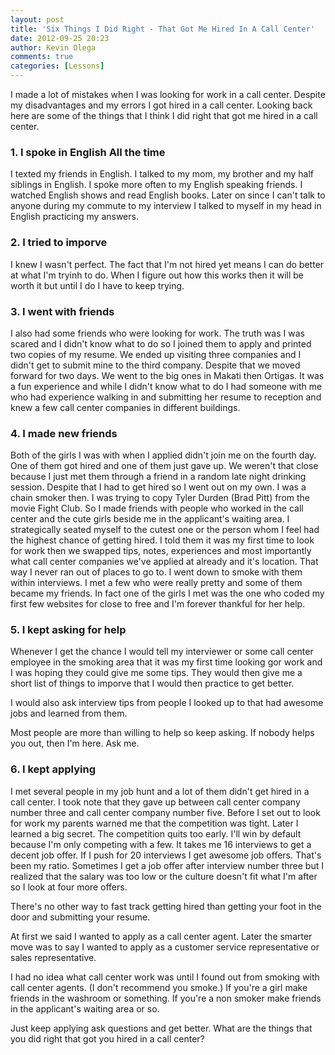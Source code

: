 ```yaml
---
layout: post
title: 'Six Things I Did Right - That Got Me Hired In A Call Center'
date: 2012-09-25 20:23
author: Kevin Olega
comments: true
categories: [Lessons]
---
```

I made a lot of mistakes when I was looking for work in a call center. Despite my disadvantages and my errors I got hired in a call center. Looking back here are some of the things that I think I did right that got me hired in a call center.

<h3>1. I spoke in English All the time</h3>

I texted my friends in English. I talked to my mom, my brother and my half siblings in English. I spoke more often to my English speaking friends. I watched English shows and read English books. Later on since I can't talk to anyone during my commute to my interview I talked to myself in my head in English practicing my answers.

<h3>2. I tried to imporve</h3>

I knew I wasn't perfect. The fact that I'm not hired yet means I can do better at what I'm tryinh to do. When I figure out how this works then it will be worth it but until I do I have to keep trying.

<h3>3. I went with friends</h3>

I also had some friends who were looking for work. The truth was I was scared and I didn't know what to do so I joined them to apply and printed two copies of my resume. We ended up visiting three companies and I didn't get to submit mine to the third company. Despite that we moved forward for two days. We went to the big ones in Makati then Ortigas. It was a fun experience and while I didn't know what to do I had someone with me who had experience walking in and submitting her resume to reception and knew a few call center companies in different buildings.

<h3>4. I made new friends</h3>

Both of the girls I was with when I applied didn't join me on the fourth day. One of them got hired and one of them just gave up. We weren't that close because I just met them through a friend in a random late night drinking session. Despite that I had to get hired so I went out on my own. I was a chain smoker then. I was trying to copy Tyler Durden (Brad Pitt) from the movie Fight Club. So I made friends with people who worked in the call center and the cute girls beside me in the applicant's waiting area. I strategically seated myself to the cutest one or the person whom I feel had the highest chance of getting hired. I told them it was my first time to look for work then we swapped tips, notes, experiences and most importantly what call center companies we've applied at already and it's location. That way I never ran out of places to go to. I went down to smoke with them within interviews. I met a few who were really pretty and some of them became my friends. In fact one of the girls I met was the one who coded my first few websites for close to free and I'm forever thankful for her help.

<h3>5. I kept asking for help</h3>

Whenever I get the chance I would tell my interviewer or some call center employee in the smoking area that it was my first time looking gor work and I was hoping they could give me some tips. They would then give me a short list of things to imporve that I would then practice to get better.

I would also ask interview tips from people I looked up to that had awesome jobs and learned from them.

Most people are more than willing to help so keep asking. If nobody helps you out, then I'm here. Ask me.

<h3>6. I kept applying</h3>

I met several people in my job hunt and a lot of them didn't get hired in a call center. I took note that they gave up between call center company number three and call center company number five. Before I set out to look for work my parents warned me that the competition was tight. Later I learned a big secret. The competition quits too early. I'll win by default because I'm only competing with a few. It takes me 16 interviews to get a decent job offer. If I push for 20 interviews I get awesome job offers. That's been my ratio. Sometimes I get a job offer after interview number three but I realized that the salary was too low or the culture doesn't fit what I'm after so I look at four more offers.

There's no other way to fast track getting hired than getting your foot in the door and submitting your resume.

At first we said I wanted to apply as a call center agent. Later the smarter move was to say I wanted to apply as  a customer service representative or sales representative.

I had no idea what call center work was until I found out from smoking with call center agents. (I don't recommend you smoke.) If you're a girl make friends in the washroom or something. If you're a non smoker make friends in the applicant's waiting area or so.

Just keep applying ask questions and get better. What are the things that you did right that got you hired in a call center?

